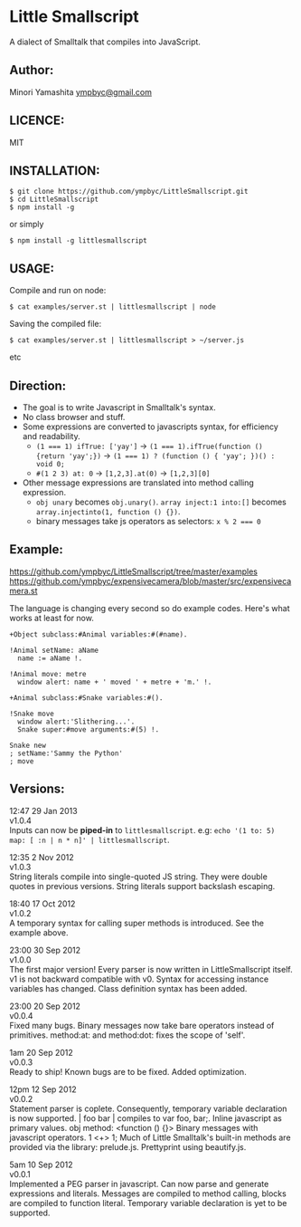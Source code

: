 Little Smallscript
==================
A dialect of Smalltalk that compiles into JavaScript.

Author:
-------
Minori Yamashita <ympbyc@gmail.com>

LICENCE:
--------
MIT

INSTALLATION:
-------------

```shell
$ git clone https://github.com/ympbyc/LittleSmallscript.git
$ cd LittleSmallscript
$ npm install -g
```

or simply

```shell
$ npm install -g littlesmallscript
```

USAGE:
------

Compile and run on node:

```shell
$ cat examples/server.st | littlesmallscript | node
```

Saving the compiled file:

```shell
$ cat examples/server.st | littlesmallscript > ~/server.js
```

etc

Direction:
----------
* The goal is to write Javascript in Smalltalk's syntax.
* No class browser and stuff.
* Some expressions are converted to javascripts syntax, for efficiency and readability.
  * `(1 === 1) ifTrue: ['yay']` -> `(1 === 1).ifTrue(function () {return 'yay';})` -> `(1 === 1) ? (function () { 'yay'; })() : void 0;`
  * `#(1 2 3) at: 0` -> `[1,2,3].at(0)` -> `[1,2,3][0]`
* Other message expressions are translated into method calling expression.
  * `obj unary` becomes `obj.unary()`. `array inject:1 into:[]` becomes `array.injectinto(1, function () {})`.
  * binary messages take js operators as selectors: `x % 2 === 0`

Example:
--------
https://github.com/ympbyc/LittleSmallscript/tree/master/examples
https://github.com/ympbyc/expensivecamera/blob/master/src/expensivecamera.st

The language is changing every second so do example codes. Here's what works at least for now.

```smalltalk
+Object subclass:#Animal variables:#(#name).

!Animal setName: aName
  name := aName !.

!Animal move: metre
  window alert: name + ' moved ' + metre + 'm.' !.

+Animal subclass:#Snake variables:#().

!Snake move
  window alert:'Slithering...'.
  Snake super:#move arguments:#(5) !.

Snake new
; setName:'Sammy the Python'
; move
```

Versions:
----------

12:47 29 Jan 2013  
v1.0.4  
Inputs can now be **piped-in** to `littlesmallscript`. e.g: `echo '(1 to: 5) map: [ :n | n * n]' | littlesmallscript`.

12:35 2 Nov 2012  
v1.0.3  
String literals compile into single-quoted JS string. They were double quotes in previous versions.
String literals support backslash escaping.

18:40 17 Oct 2012  
v1.0.2  
A temporary syntax for calling super methods is introduced. See the example above.

23:00 30 Sep 2012  
v1.0.0  
The first major version!
Every parser is now written in LittleSmallscript itself.
v1 is not backward compatible with v0.
Syntax for accessing instance variables has changed.
Class definition syntax has been added.

23:00 20 Sep 2012  
v0.0.4  
Fixed many bugs.
Binary messages now take bare operators instead of primitives.
method:at: and method:dot: fixes the scope of 'self'.

1am 20 Sep 2012  
v0.0.3  
Ready to ship! Known bugs are to be fixed.
Added optimization.

12pm 12 Sep 2012  
v0.0.2  
Statement parser is coplete.
Consequently, temporary variable declaration is now supported. | foo bar | compiles to var foo, bar;.
Inline javascript as primary values. obj method: <function () {}>
Binary messages with javascript operators. 1 <+> 1;
Much of Little Smalltalk's built-in methods are provided via the library: prelude.js.
Prettyprint using beautify.js.

5am 10 Sep 2012  
v0.0.1  
Implemented a PEG parser in javascript.
Can now parse and generate expressions and literals.
Messages are compiled to method calling, blocks are compiled to function literal.
Temporary variable declaration is yet to be supported.
